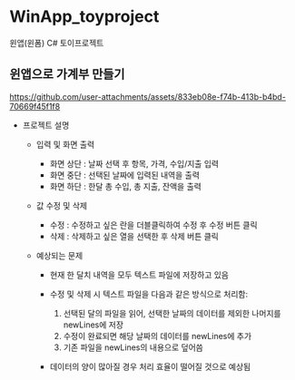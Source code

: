 # WinApp_toyproject
윈앱(윈폼) C# 토이프로젝트

## 윈앱으로 가계부 만들기

https://github.com/user-attachments/assets/833eb08e-f74b-413b-b4bd-70669f45f1f8

- 프로젝트 설명
    - 입력 및 화면 출력
        - 화면 상단 : 날짜 선택 후 항목, 가격, 수입/지출 입력
        - 화면 중단 : 선택된 날짜에 입력된 내역을 출력
        - 화면 하단 : 한달 총 수입, 총 지출, 잔액을 출력

    - 값 수정 및 삭제
        - 수정 : 수정하고 싶은 란을 더블클릭하여 수정 후 수정 버튼 클릭
        - 삭제 : 삭제하고 싶은 열을 선택한 후 삭제 버튼 클릭

    - 예상되는 문제
        - 현재 한 달치 내역을 모두 텍스트 파일에 저장하고 있음
        - 수정 및 삭제 시 텍스트 파일을 다음과 같은 방식으로 처리함:
            1. 선택된 달의 파일을 읽어, 선택한 날짜의 데이터를 제외한 나머지를 newLines에 저장
            2. 수정이 완료되면 해당 날짜의 데이터를 newLines에 추가
            3. 기존 파일을 newLines의 내용으로 덮어씀
            
        - 데이터의 양이 많아질 경우 처리 효율이 떨어질 것으로 예상됨
       
